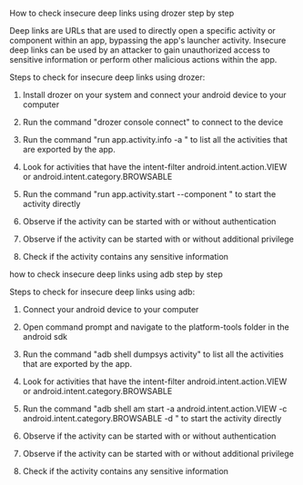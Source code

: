 How to check insecure deep links using drozer step by step

Deep links are URLs that are used to directly open a specific activity or component within an app, bypassing the app's launcher activity. Insecure deep links can be used by an attacker to gain unauthorized access to sensitive information or perform other malicious actions within the app.

Steps to check for insecure deep links using drozer:

1. Install drozer on your system and connect your android device to your computer

2. Run the command "drozer console connect" to connect to the device

3. Run the command "run app.activity.info -a <package name>" to list all the activities that are exported by the app.

4. Look for activities that have the intent-filter android.intent.action.VIEW or android.intent.category.BROWSABLE

5. Run the command "run app.activity.start --component <package name> <activity name>" to start the activity directly

6. Observe if the activity can be started with or without authentication

7. Observe if the activity can be started with or without additional privilege

8. Check if the activity contains any sensitive information



how to check insecure deep links using adb step by step


Steps to check for insecure deep links using adb:

1. Connect your android device to your computer

2. Open command prompt and navigate to the platform-tools folder in the android sdk

3. Run the command "adb shell dumpsys activity" to list all the activities that are exported by the app.

4. Look for activities that have the intent-filter android.intent.action.VIEW or android.intent.category.BROWSABLE

5. Run the command "adb shell am start -a android.intent.action.VIEW -c android.intent.category.BROWSABLE -d <url> <package name>" to start the activity directly

6. Observe if the activity can be started with or without authentication

7. Observe if the activity can be started with or without additional privilege

8. Check if the activity contains any sensitive information

